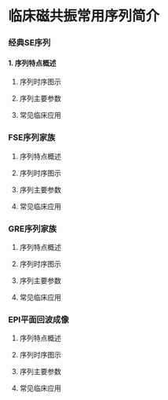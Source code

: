 # 临床磁共振常用序列简介

### 经典SE序列

#### 1. 序列特点概述

1. 序列时序图示

2. 序列主要参数

3. 常见临床应用

### FSE序列家族

1. 序列特点概述

2. 序列时序图示

3. 序列主要参数

4. 常见临床应用

### GRE序列家族

1. 序列特点概述

2. 序列时序图示

3. 序列主要参数

4. 常见临床应用

### EPI平面回波成像

1. 序列特点概述

2. 序列时序图示

3. 序列主要参数

4. 常见临床应用


